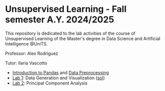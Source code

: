 # Unsupervised Learning - Fall semester A.Y. 2024/2025

This repository is dedicated to the lab activities of the course of Unsupervised Learning of the Master's degree in Data Science and Artificial Intelligence @UniTS. 

Professor: Alex Rodriguez

Tutor: Ilaria Vascotto

- [Introduction to Pandas](https://github.com/ilariavascotto/Unsupervised_Learning_2024/blob/main/Notebooks/Lab0a-IntrotoPandas.ipynb) and [Data Preprocessing](https://github.com/ilariavascotto/Unsupervised_Learning_2024/blob/main/Notebooks/Lab0b-DataPreprocessing.ipynb)
- [Lab 1](https://github.com/ilariavascotto/Unsupervised_Learning_2024/blob/main/Lab1.pdf): Data Generation and Visualization ([sol](https://github.com/ilariavascotto/Unsupervised_Learning_2024/blob/main/Notebooks/Lab1-DataGeneration.ipynb))
- [Lab 2](https://github.com/ilariavascotto/Unsupervised_Learning_2024/blob/main/Lab2.pdf): Principal Component Analysis
